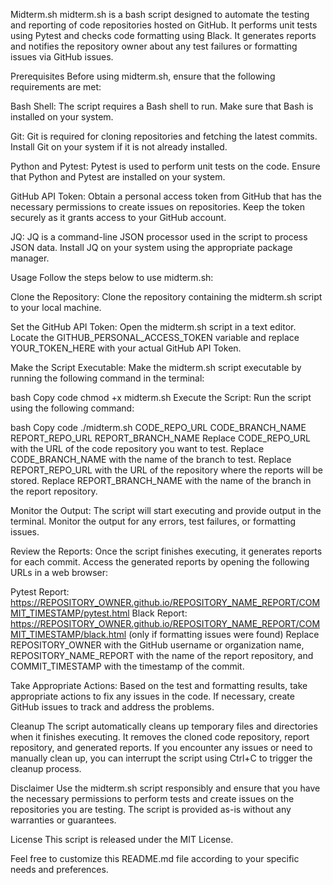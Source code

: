 Midterm.sh
midterm.sh is a bash script designed to automate the testing and reporting of code repositories hosted on GitHub. It performs unit tests using Pytest and checks code formatting using Black. It generates reports and notifies the repository owner about any test failures or formatting issues via GitHub issues.

Prerequisites
Before using midterm.sh, ensure that the following requirements are met:

Bash Shell: The script requires a Bash shell to run. Make sure that Bash is installed on your system.

Git: Git is required for cloning repositories and fetching the latest commits. Install Git on your system if it is not already installed.

Python and Pytest: Pytest is used to perform unit tests on the code. Ensure that Python and Pytest are installed on your system.

GitHub API Token: Obtain a personal access token from GitHub that has the necessary permissions to create issues on repositories. Keep the token securely as it grants access to your GitHub account.

JQ: JQ is a command-line JSON processor used in the script to process JSON data. Install JQ on your system using the appropriate package manager.

Usage
Follow the steps below to use midterm.sh:

Clone the Repository: Clone the repository containing the midterm.sh script to your local machine.

Set the GitHub API Token: Open the midterm.sh script in a text editor. Locate the GITHUB_PERSONAL_ACCESS_TOKEN variable and replace YOUR_TOKEN_HERE with your actual GitHub API Token.

Make the Script Executable: Make the midterm.sh script executable by running the following command in the terminal:

bash
Copy code
chmod +x midterm.sh
Execute the Script: Run the script using the following command:

bash
Copy code
./midterm.sh CODE_REPO_URL CODE_BRANCH_NAME REPORT_REPO_URL REPORT_BRANCH_NAME
Replace CODE_REPO_URL with the URL of the code repository you want to test. Replace CODE_BRANCH_NAME with the name of the branch to test. Replace REPORT_REPO_URL with the URL of the repository where the reports will be stored. Replace REPORT_BRANCH_NAME with the name of the branch in the report repository.

Monitor the Output: The script will start executing and provide output in the terminal. Monitor the output for any errors, test failures, or formatting issues.

Review the Reports: Once the script finishes executing, it generates reports for each commit. Access the generated reports by opening the following URLs in a web browser:

Pytest Report: https://REPOSITORY_OWNER.github.io/REPOSITORY_NAME_REPORT/COMMIT_TIMESTAMP/pytest.html
Black Report: https://REPOSITORY_OWNER.github.io/REPOSITORY_NAME_REPORT/COMMIT_TIMESTAMP/black.html (only if formatting issues were found)
Replace REPOSITORY_OWNER with the GitHub username or organization name, REPOSITORY_NAME_REPORT with the name of the report repository, and COMMIT_TIMESTAMP with the timestamp of the commit.

Take Appropriate Actions: Based on the test and formatting results, take appropriate actions to fix any issues in the code. If necessary, create GitHub issues to track and address the problems.

Cleanup
The script automatically cleans up temporary files and directories when it finishes executing. It removes the cloned code repository, report repository, and generated reports. If you encounter any issues or need to manually clean up, you can interrupt the script using Ctrl+C to trigger the cleanup process.

Disclaimer
Use the midterm.sh script responsibly and ensure that you have the necessary permissions to perform tests and create issues on the repositories you are testing. The script is provided as-is without any warranties or guarantees.

License
This script is released under the MIT License.

Feel free to customize this README.md file according to your specific needs and preferences.